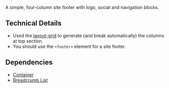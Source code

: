 <p class="lead">A simple, four-column site footer with logo, social and navigation blocks.</p>

## Technical Details

- Used the [layout-grid](/docs/sass/mixins/#layout-grid) to generate (and break automatically) the columns at top section.
- You should use the `<footer>` element for a site footer.

## Dependencies

- [Container](/ui/content-and-layout/container)
- [Breadcrumb List](/ui/navigation/breadcrumb-list)
